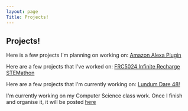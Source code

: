 ```yaml
---
layout: page
Title: Projects!
---
```

## Projects! 


Here is a few projects I'm planning on working on:
[Amazon Alexa Plugin](https://github.com/catarinaburghi/Cat-plugin-for-Alexa)

Here are a few projects that I've worked on:
[FRC5024 Infinite Recharge](https://github.com/frc5024/InfiniteRecharge)
[STEMathon](https://github.com/catarinaburghi/STEMathon)

Here are a few projects that I'm currently working on: [Lundum Dare 48!](https://github.com/Ewpratten/ludum-dare-48)

I'm currently working on my Computer Science class work. Once I finish and organise it, it will be posted [here](https://github.com/catarinaburghi/ICS3U)


